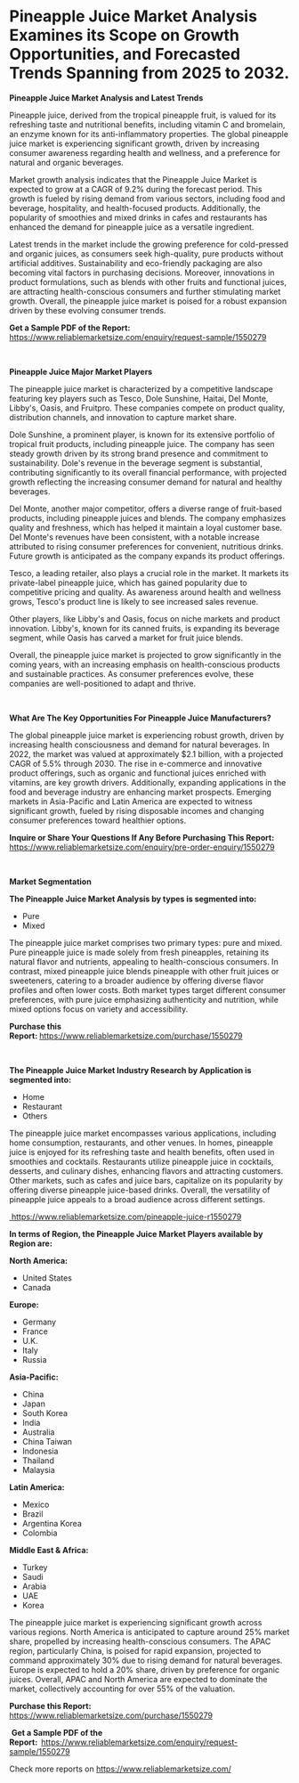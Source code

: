 <p><h1>Pineapple Juice Market Analysis Examines its Scope on Growth Opportunities, and Forecasted Trends Spanning from 2025 to 2032.</h1></p><p><strong>Pineapple Juice Market Analysis and Latest Trends</strong></p>
<p><p>Pineapple juice, derived from the tropical pineapple fruit, is valued for its refreshing taste and nutritional benefits, including vitamin C and bromelain, an enzyme known for its anti-inflammatory properties. The global pineapple juice market is experiencing significant growth, driven by increasing consumer awareness regarding health and wellness, and a preference for natural and organic beverages.</p><p>Market growth analysis indicates that the Pineapple Juice Market is expected to grow at a CAGR of 9.2% during the forecast period. This growth is fueled by rising demand from various sectors, including food and beverage, hospitality, and health-focused products. Additionally, the popularity of smoothies and mixed drinks in cafes and restaurants has enhanced the demand for pineapple juice as a versatile ingredient.</p><p>Latest trends in the market include the growing preference for cold-pressed and organic juices, as consumers seek high-quality, pure products without artificial additives. Sustainability and eco-friendly packaging are also becoming vital factors in purchasing decisions. Moreover, innovations in product formulations, such as blends with other fruits and functional juices, are attracting health-conscious consumers and further stimulating market growth. Overall, the pineapple juice market is poised for a robust expansion driven by these evolving consumer trends.</p></p>
<p><strong>Get a Sample PDF of the Report:&nbsp;</strong> <a href="https://www.reliablemarketsize.com/enquiry/request-sample/1550279?utm_campaign=3168&utm_medium=2&utm_source=Github&utm_content=ia&utm_term=07042025&utm_id=pineapple-juice">https://www.reliablemarketsize.com/enquiry/request-sample/1550279</a></p>
<p>&nbsp;</p>
<p><strong>Pineapple Juice Major Market Players</strong></p>
<p><p>The pineapple juice market is characterized by a competitive landscape featuring key players such as Tesco, Dole Sunshine, Haitai, Del Monte, Libby's, Oasis, and Fruitpro. These companies compete on product quality, distribution channels, and innovation to capture market share.</p><p>Dole Sunshine, a prominent player, is known for its extensive portfolio of tropical fruit products, including pineapple juice. The company has seen steady growth driven by its strong brand presence and commitment to sustainability. Dole's revenue in the beverage segment is substantial, contributing significantly to its overall financial performance, with projected growth reflecting the increasing consumer demand for natural and healthy beverages.</p><p>Del Monte, another major competitor, offers a diverse range of fruit-based products, including pineapple juices and blends. The company emphasizes quality and freshness, which has helped it maintain a loyal customer base. Del Monte's revenues have been consistent, with a notable increase attributed to rising consumer preferences for convenient, nutritious drinks. Future growth is anticipated as the company expands its product offerings.</p><p>Tesco, a leading retailer, also plays a crucial role in the market. It markets its private-label pineapple juice, which has gained popularity due to competitive pricing and quality. As awareness around health and wellness grows, Tesco's product line is likely to see increased sales revenue.</p><p>Other players, like Libby's and Oasis, focus on niche markets and product innovation. Libby's, known for its canned fruits, is expanding its beverage segment, while Oasis has carved a market for fruit juice blends.</p><p>Overall, the pineapple juice market is projected to grow significantly in the coming years, with an increasing emphasis on health-conscious products and sustainable practices. As consumer preferences evolve, these companies are well-positioned to adapt and thrive.</p></p>
<p>&nbsp;</p>
<p><strong>What Are The Key Opportunities For Pineapple Juice Manufacturers?</strong></p>
<p><p>The global pineapple juice market is experiencing robust growth, driven by increasing health consciousness and demand for natural beverages. In 2022, the market was valued at approximately $2.1 billion, with a projected CAGR of 5.5% through 2030. The rise in e-commerce and innovative product offerings, such as organic and functional juices enriched with vitamins, are key growth drivers. Additionally, expanding applications in the food and beverage industry are enhancing market prospects. Emerging markets in Asia-Pacific and Latin America are expected to witness significant growth, fueled by rising disposable incomes and changing consumer preferences toward healthier options.</p></p>
<p><strong>Inquire or Share Your Questions If Any Before Purchasing This Report:</strong> <a href="https://www.reliablemarketsize.com/enquiry/pre-order-enquiry/1550279?utm_campaign=3168&utm_medium=2&utm_source=Github&utm_content=ia&utm_term=07042025&utm_id=pineapple-juice">https://www.reliablemarketsize.com/enquiry/pre-order-enquiry/1550279</a></p>
<p>&nbsp;</p>
<p><strong>Market Segmentation</strong></p>
<p><strong>The Pineapple Juice Market Analysis by types is segmented into:</strong></p>
<p><ul><li>Pure</li><li>Mixed</li></ul></p>
<p><p>The pineapple juice market comprises two primary types: pure and mixed. Pure pineapple juice is made solely from fresh pineapples, retaining its natural flavor and nutrients, appealing to health-conscious consumers. In contrast, mixed pineapple juice blends pineapple with other fruit juices or sweeteners, catering to a broader audience by offering diverse flavor profiles and often lower costs. Both market types target different consumer preferences, with pure juice emphasizing authenticity and nutrition, while mixed options focus on variety and accessibility.</p></p>
<p><strong>Purchase this Report:&nbsp;</strong><a href="https://www.reliablemarketsize.com/purchase/1550279?utm_campaign=3168&utm_medium=2&utm_source=Github&utm_content=ia&utm_term=07042025&utm_id=pineapple-juice">https://www.reliablemarketsize.com/purchase/1550279</a></p>
<p>&nbsp;</p>
<p><strong>The Pineapple Juice Market Industry Research by Application is segmented into:</strong></p>
<p><ul><li>Home</li><li>Restaurant</li><li>Others</li></ul></p>
<p><p>The pineapple juice market encompasses various applications, including home consumption, restaurants, and other venues. In homes, pineapple juice is enjoyed for its refreshing taste and health benefits, often used in smoothies and cocktails. Restaurants utilize pineapple juice in cocktails, desserts, and culinary dishes, enhancing flavors and attracting customers. Other markets, such as cafes and juice bars, capitalize on its popularity by offering diverse pineapple juice-based drinks. Overall, the versatility of pineapple juice appeals to a broad audience across different settings.</p></p>
<p><a href="https://www.reliablemarketsize.com/pineapple-juice-r1550279?utm_campaign=3168&utm_medium=2&utm_source=Github&utm_content=ia&utm_term=07042025&utm_id=pineapple-juice">&nbsp;https://www.reliablemarketsize.com/pineapple-juice-r1550279</a></p>
<p><strong>In terms of Region, the Pineapple Juice Market Players available by Region are:</strong></p>
<p>
    <p> <strong> North America: </strong>
        <ul>
            <li>United States</li>
            <li>Canada</li>
        </ul>
        </p> 
    <p> <strong> Europe: </strong>
        <ul>
            <li>Germany</li>
            <li>France</li>
            <li>U.K.</li>
            <li>Italy</li>
            <li>Russia</li>
        </ul>
        </p> 
    <p> <strong> Asia-Pacific: </strong>
        <ul>
            <li>China</li>
            <li>Japan</li>
            <li>South Korea</li>
            <li>India</li>
            <li>Australia</li>
            <li>China Taiwan</li>
            <li>Indonesia</li>
            <li>Thailand</li>
            <li>Malaysia</li>
        </ul>
        </p> 
    <p> <strong> Latin America: </strong>
        <ul>
            <li>Mexico</li>
            <li>Brazil</li>
            <li>Argentina Korea</li>
            <li>Colombia</li>
        </ul>
        </p> 
    <p> <strong> Middle East & Africa: </strong>
        <ul>
            <li>Turkey</li>
            <li>Saudi</li>
            <li>Arabia</li>
            <li>UAE</li>
            <li>Korea</li>
        </ul>
    </p>
    </p>
<p><p>The pineapple juice market is experiencing significant growth across various regions. North America is anticipated to capture around 25% market share, propelled by increasing health-conscious consumers. The APAC region, particularly China, is poised for rapid expansion, projected to command approximately 30% due to rising demand for natural beverages. Europe is expected to hold a 20% share, driven by preference for organic juices. Overall, APAC and North America are expected to dominate the market, collectively accounting for over 55% of the valuation.</p></p>
<p><strong>Purchase this Report: </strong><a href="https://www.reliablemarketsize.com/purchase/1550279?utm_campaign=3168&utm_medium=2&utm_source=Github&utm_content=ia&utm_term=07042025&utm_id=pineapple-juice">https://www.reliablemarketsize.com/purchase/1550279</a></p>
<p>&nbsp;<strong>Get a Sample PDF of the Report:&nbsp;&nbsp;</strong><a href="https://www.reliablemarketsize.com/enquiry/request-sample/1550279?utm_campaign=3168&utm_medium=2&utm_source=Github&utm_content=ia&utm_term=07042025&utm_id=pineapple-juice">https://www.reliablemarketsize.com/enquiry/request-sample/1550279</a></p>
<p><strong></strong></p>
<p>Check more reports on <a href="https://www.reliablemarketsize.com/?utm_campaign=3168&utm_medium=2&utm_source=Github&utm_content=ia&utm_term=07042025&utm_id=pineapple-juice">https://www.reliablemarketsize.com/</a></p>